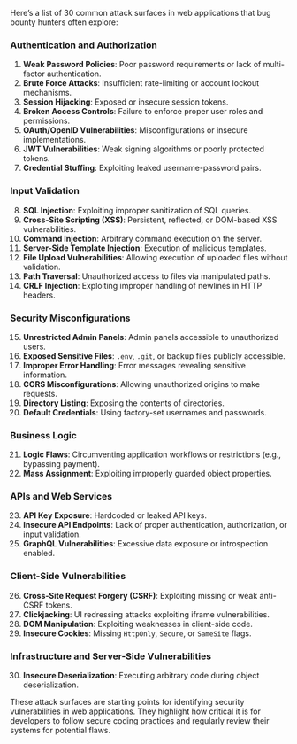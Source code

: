 
Here’s a list of 30 common attack surfaces in web applications that bug bounty hunters often explore:

### Authentication and Authorization
1. **Weak Password Policies**: Poor password requirements or lack of multi-factor authentication.
2. **Brute Force Attacks**: Insufficient rate-limiting or account lockout mechanisms.
3. **Session Hijacking**: Exposed or insecure session tokens.
4. **Broken Access Controls**: Failure to enforce proper user roles and permissions.
5. **OAuth/OpenID Vulnerabilities**: Misconfigurations or insecure implementations.
6. **JWT Vulnerabilities**: Weak signing algorithms or poorly protected tokens.
7. **Credential Stuffing**: Exploiting leaked username-password pairs.

### Input Validation
8. **SQL Injection**: Exploiting improper sanitization of SQL queries.
9. **Cross-Site Scripting (XSS)**: Persistent, reflected, or DOM-based XSS vulnerabilities.
10. **Command Injection**: Arbitrary command execution on the server.
11. **Server-Side Template Injection**: Execution of malicious templates.
12. **File Upload Vulnerabilities**: Allowing execution of uploaded files without validation.
13. **Path Traversal**: Unauthorized access to files via manipulated paths.
14. **CRLF Injection**: Exploiting improper handling of newlines in HTTP headers.

### Security Misconfigurations
15. **Unrestricted Admin Panels**: Admin panels accessible to unauthorized users.
16. **Exposed Sensitive Files**: `.env`, `.git`, or backup files publicly accessible.
17. **Improper Error Handling**: Error messages revealing sensitive information.
18. **CORS Misconfigurations**: Allowing unauthorized origins to make requests.
19. **Directory Listing**: Exposing the contents of directories.
20. **Default Credentials**: Using factory-set usernames and passwords.

### Business Logic
21. **Logic Flaws**: Circumventing application workflows or restrictions (e.g., bypassing payment).
22. **Mass Assignment**: Exploiting improperly guarded object properties.

### APIs and Web Services
23. **API Key Exposure**: Hardcoded or leaked API keys.
24. **Insecure API Endpoints**: Lack of proper authentication, authorization, or input validation.
25. **GraphQL Vulnerabilities**: Excessive data exposure or introspection enabled.

### Client-Side Vulnerabilities
26. **Cross-Site Request Forgery (CSRF)**: Exploiting missing or weak anti-CSRF tokens.
27. **Clickjacking**: UI redressing attacks exploiting iframe vulnerabilities.
28. **DOM Manipulation**: Exploiting weaknesses in client-side code.
29. **Insecure Cookies**: Missing `HttpOnly`, `Secure`, or `SameSite` flags.

### Infrastructure and Server-Side Vulnerabilities
30. **Insecure Deserialization**: Executing arbitrary code during object deserialization.

These attack surfaces are starting points for identifying security vulnerabilities in web applications. They highlight how critical it is for developers to follow secure coding practices and regularly review their systems for potential flaws.
